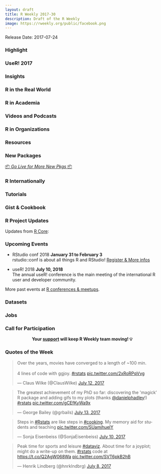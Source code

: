 ```yaml
---
layout: draft
title: R Weekly 2017-30
description: Draft of the R Weekly
image: https://rweekly.org/public/facebook.png
---
```


Release Date: 2017-07-24

###  Highlight




### UseR! 2017 




### Insights




###  R in the Real World




###  R in Academia





###  Videos and Podcasts




###  R in Organizations



###  Resources




###  New Packages

<p class="added-hostname"><a href="https://rweekly.org/live" target="_blank" class="externalLink">📦 <i>Go Live for More New Pkgs</i> 📦</a></p>



###  R Internationally





###  Tutorials




### Gist & Cookbook




<!--<div class="post-more-begin"></div><div class="post-more-end"></div>-->


###  R Project Updates

Updates from [R Core](http://developer.r-project.org/blosxom.cgi/R-devel/NEWS):




###  Upcoming Events

+ RStudio conf 2018
**January 31 to February 3** <br />
rstudio::conf is about all things R and RStudio! [Register & More infos](https://www.rstudio.com/conference/)


+ useR! 2018 **July 10, 2018** <br />
The annual useR! conference is the main meeting of the international R user and developer community.

More past events at [R conferences & meetups](https://conf.rweekly.org).


### Datasets



### Jobs




###  Call for Participation




<p class="hide-support added-hostname support-rweekly" style="text-align: center;font-weight: bold;">Your <a class="non-visited externalLink" href="https://www.patreon.com/rweekly" onclick="pas(this)">support</a> will keep R Weekly team moving! 💡</p>


###  Quotes of the Week

<blockquote class="twitter-tweet" data-lang="en"><p lang="en" dir="ltr">Over the years, movies have converged to a length of ~100 min.<br><br>4 lines of code with ggjoy. <a href="https://twitter.com/hashtag/rstats?src=hash">#rstats</a> <a href="https://t.co/2xRoRPqVvg">pic.twitter.com/2xRoRPqVvg</a></p>&mdash; Claus Wilke (@ClausWilke) <a href="https://twitter.com/ClausWilke/status/885085499987304448">July 12, 2017</a></blockquote>

<blockquote class="twitter-tweet" data-lang="en"><p lang="en" dir="ltr">The greatest achievement of my PhD so far: discovering the &#39;magick&#39; R package and adding gifs to my plots (thanks <a href="https://twitter.com/danielphadley">@danielphadley</a>!) <a href="https://twitter.com/hashtag/rstats?src=hash">#rstats</a> <a href="https://t.co/gCEfKyWa9x">pic.twitter.com/gCEfKyWa9x</a></p>&mdash; George Bailey (@grbails) <a href="https://twitter.com/grbails/status/885543687559811073">July 13, 2017</a></blockquote>

<blockquote class="twitter-tweet" data-lang="en"><p lang="en" dir="ltr">Steps in <a href="https://twitter.com/hashtag/Rstats?src=hash">#Rstats</a> are like steps in <a href="https://twitter.com/hashtag/cooking?src=hash">#cooking</a>. My memory aid for students and teaching <a href="https://t.co/SUamjhuelY">pic.twitter.com/SUamjhuelY</a></p>&mdash; Sonja Eisenbeiss (@SonjaEisenbeiss) <a href="https://twitter.com/SonjaEisenbeiss/status/884380543697244163">July 10, 2017</a></blockquote>

<blockquote class="twitter-tweet" data-lang="en"><p lang="en" dir="ltr">Peak time for sports and leisure <a href="https://twitter.com/hashtag/dataviz?src=hash">#dataviz</a>. About time for a joyplot; might do a write-up on them. <a href="https://twitter.com/hashtag/rstats?src=hash">#rstats</a> code at <a href="https://t.co/Q2AgW068Wa">https://t.co/Q2AgW068Wa</a> <a href="https://t.co/SVT6pkB2hB">pic.twitter.com/SVT6pkB2hB</a></p>&mdash; Henrik Lindberg (@hnrklndbrg) <a href="https://twitter.com/hnrklndbrg/status/883675698300420098">July 8, 2017</a></blockquote>
